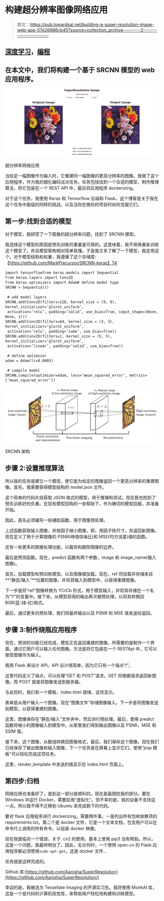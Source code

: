 # 构建超分辨率图像网络应用

> 原文：<https://pub.towardsai.net/building-a-super-resolution-image-web-app-57e26886cb45?source=collection_archive---------2----------------------->

## [深度学习](https://towardsai.net/p/category/machine-learning/deep-learning)，[编程](https://towardsai.net/p/category/programming)

## 在本文中，我们将构建一个基于 SRCNN 模型的 web 应用程序。

![](img/fc4d85693ce56ebd033bc08139add799.png)

超分辨率网络应用

当给定一幅图像作为输入时，它重建同一幅图像的更高分辨率的图像。我做了这个应用程序，作为我的细化编码试点任务。任务包括找到一个合适的模型，制作推理算法，将它包装在一个 REST API 中，最后将应用程序 dockerizing。

对于这个任务，我使用 Keras 和 Tensorflow 后端和 Flask。这个博客是关于我在这个任务中面临的同样的挑战，以及当你在做你的项目时如何克服它们。

## 第一步:找到合适的模型

对于模型，我研究了一下图像的超分辨率问题，找到了 SRCNN 模型。

我选择这个模型的原因是预先训练的重量是可用的。这意味着，我不用再重新训练这个模型了。并且模型架构相对简单易懂。于是我又多了解了一下模型，敲定用这个。对于模型结构和权重，我遵循了这个存储库:【https://github.com/MarkPrecursor/SRCNN-keras】T4

```
import tensorflowfrom keras.models import Sequential
from keras.layers import Conv2D
from keras.optimizers import Adam# define model type
SRCNN = Sequential()

 # add model layers
SRCNN.add(Conv2D(filters=128, kernel_size = (9, 9), kernel_initializer=’glorot_uniform’,
 activation=’relu’, padding=’valid’, use_bias=True, input_shape=(None, None, 1)))
SRCNN.add(Conv2D(filters=64, kernel_size = (3, 3), kernel_initializer=’glorot_uniform’,
 activation=’relu’, padding=’same’, use_bias=True))
SRCNN.add(Conv2D(filters=1, kernel_size = (5, 5), kernel_initializer=’glorot_uniform’,
 activation=’linear’, padding=’valid’, use_bias=True))

 # define optimizer
adam = Adam(lr=0.0003)

 # compile model
SRCNN.compile(optimizer=adam, loss=’mean_squared_error’, metrics=[‘mean_squared_error’])
```

![](img/be41a3ee941fa017aa730fb5c0660a26.png)

SRCNN 架构

## 步骤 2:设置推理算法

所以我的任务是建立一个模型，使它能为给定的图像返回一个更高分辨率的重建图像。首先，我需要获得模型结构的 model.json 文件。

这个简单的代码片段获取 JSON 格式的模型，用于推理和测试。现在我也抢到了预先训练好的负重。在现有模型回购的一些帮助下，作为确切的模型回报，并准备开始。

因此，首先必须编写一些辅助函数，用于图像预处理。

上述函数获取输入图像，并按因子缩小图像，即，用因子除尺寸，并返回新图像。现在定义了用于计算图像的 PSNR(峰值信噪比)和 MSE(均方误差)值的函数。

还有一些更多的图像处理功能，以裁剪和删除图像的边界。

最后是预测函数。现在，predict 函数有两个参数，image 和 image_name(输入图像)。

首先，加载模型和预训练模型。以及图像被加载。现在，ref 将加载并存储来自**“静态/输入”**位置的图像，并将其输入到模型中，以获得重建图像。

下一步是将“ref”图像转换为 YCrCb 形式，用于模型输入，并将其存储在一个名为“Y”的变量中。接下来，从模型获得的输出再次被预处理，以将其转换回 BGR(蓝-绿-红)格式。

最后，通过更多的预处理，我们将最终输出以及 PSNR 和 MSE 值发送给返回。

## 步骤 3:制作烧瓶应用程序

现在，预测的功能已经完成，模型正在返回重建的图像。所需要的是制作一个界面，通过它用户可以输入任何图像。方法是将它包装在一个 RESTApi 中，它可以接受图像作为输入。

我用 Flask 来设计 API。API 设计很简单，因为它只有一个端点“/”。

这里代码定义了端点，可以处理“GET 和 POST”请求。GET 将根据请求返回新图像。而 POST 就是将图像发送到服务器。

与此同时，我们有一个模板，index.html 就绪，这将显示。

表单是从用户输入一个图像。现在“图像文件”存储图像输入。下一步是将图像发送到模型，以获得重建的图像。

这里，图像保存在“静态/输入”文件夹中，然后进行预处理。最后，使用 predict 函数将缩小的图像输入到模型中。从那里我们得到输出图像以及 PSNR，MSE 和 SSIM 值。

接下来，这个图像，从数组转换回图像格式，最后，我们保存这个图像。现在我们已经保存了输出图像和输入图像，下一个任务是在屏幕上显示它们。使用“jinja 模板”可以轻松完成这项任务。

这里，render_template 中发送的值显示在 index.html 页面上。

## 第四步:归档

网络应用也准备好了，直到这一部分是顺利的。现在是最困扰我的部分。要在 Windows 中运行 Docker，需要启用“虚拟化”。但不幸的是，我的设备不支持这一点。所以我不得不迁移到 Ubuntu 来完成剩下的代码。

要对 flask 应用程序进行 dockerizing，需要两件事，一是列出所有包和依赖项的 requirements.txt。第二个是 docker 文件，它是一个文本文档，包含用户可以在命令行上调用的所有命令，以组装 docker 映像。

现在我面临另一个错误，关于. cv2 的使用，基本上使用 pip3 没有帮助。所以，这是一个问题，我最终明白了。因此，无论何时，一个使用 open-cv 的 Flask 应用程序都必须使用`sudo-apt-get`。这是 docker 文件…

任务就是这样完成的。

Github 库:[https://github.com/Aanisha/SuperResolution](https://github.com/Aanisha/SuperResolution/)

幸运的是，我被选为 Tessellate Imaging 的开源实习生。我将使用 MonkAI 库，这是一个低代码的计算机视觉库，来帮助用户轻松地构建和训练模型。